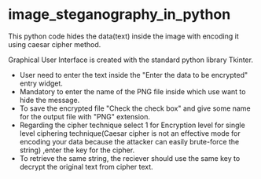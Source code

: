 # image_steganography_in_python
This python code hides the data(text) inside the image with encoding it using caesar cipher method.

Graphical User Interface is created with the standard python library Tkinter.

* User need to enter the text inside the "Enter the data to be encrypted" entry widget.
* Mandatory to enter the name of the PNG file inside which use want to hide the message.
* To save the encrypted file "Check the check box" and give some name for the output file with "PNG" extension.
* Regarding the cipher technique select 1 for Encryption level for single level ciphering technique(Caesar cipher is not an   effective mode for encoding your data because the attacker can easily brute-force the string) ,enter the key for the cipher.
* To retrieve the same string, the reciever should use the same key to decrypt the original text from cipher text. 

